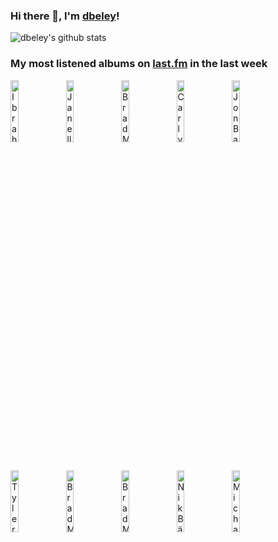 ### Hi there 👋, I'm [dbeley](https://dbeley.ovh/en)!

![dbeley's github stats](https://github-readme-stats.vercel.app/api?username=dbeley)

### My most listened albums on [last.fm](https://www.last.fm/user/d_beley) in the last week

[<img src='https://lastfm.freetls.fastly.net/i/u/300x300/d605cb413a18e414840e37ad8bffb6be.jpg' width='16%' height='16%' alt='Ibrahim Maalouf - 40 Melodies'>](https://www.last.fm/music/ibrahim%2bmaalouf/40%2bmelodies)&nbsp;
[<img src='https://lastfm.freetls.fastly.net/i/u/300x300/bbd80b8f9d5ee09c16f1063e27f00699.png' width='16%' height='16%' alt='Janelle Monáe - The Electric Lady'>](https://www.last.fm/music/janelle%2bmon%25c3%25a1e/the%2belectric%2blady)&nbsp;
[<img src='https://lastfm.freetls.fastly.net/i/u/300x300/995af5dcc34ca5eaa2640d8baa8adcfb.jpg' width='16%' height='16%' alt='Brad Mehldau - Largo'>](https://www.last.fm/music/brad%2bmehldau/largo)&nbsp;
[<img src='https://lastfm.freetls.fastly.net/i/u/300x300/1368322c865c574925ee1dc0dd2513b6.png' width='16%' height='16%' alt='Carly Rae Jepsen - Dedicated Side B'>](https://www.last.fm/music/carly%2brae%2bjepsen/dedicated%2bside%2bb)&nbsp;
[<img src='https://lastfm.freetls.fastly.net/i/u/300x300/3525227936f39d6c6bd7b53a695076f7.jpg' width='16%' height='16%' alt='Jon Batiste - Hollywood Africans'>](https://www.last.fm/music/jon%2bbatiste/hollywood%2bafricans)&nbsp;
<br>
[<img src='https://lastfm.freetls.fastly.net/i/u/300x300/09bc862022fa580b820e065e51da7905.jpg' width='16%' height='16%' alt='Tyler, The Creator - IGOR'>](https://www.last.fm/music/tyler%252c%2bthe%2bcreator/igor)&nbsp;
[<img src='https://lastfm.freetls.fastly.net/i/u/300x300/db37ba3a1ee548b49284ca9272a18c92.jpg' width='16%' height='16%' alt='Brad Mehldau Trio - Anything Goes'>](https://www.last.fm/music/brad%2bmehldau%2btrio/anything%2bgoes)&nbsp;
[<img src='https://lastfm.freetls.fastly.net/i/u/300x300/c980ac9ed35f454f851928f67ea41db0.jpg' width='16%' height='16%' alt='Brad Mehldau Trio - Day Is Done'>](https://www.last.fm/music/brad%2bmehldau%2btrio/day%2bis%2bdone)&nbsp;
[<img src='https://lastfm.freetls.fastly.net/i/u/300x300/250c06b622af486682ec878b2d127d6a.png' width='16%' height='16%' alt='Nik Bärtschs Ronin - Randori'>](https://www.last.fm/music/nik%2bb%25c3%25a4rtsch%2527s%2bronin/randori)&nbsp;
[<img src='https://lastfm.freetls.fastly.net/i/u/300x300/9858ea05277d4c7b4f3a0efe48c3e9d1.jpg' width='16%' height='16%' alt='Michael Brecker - Tales From The Hudson'>](https://www.last.fm/music/michael%2bbrecker/tales%2bfrom%2bthe%2bhudson)&nbsp;
<br>
